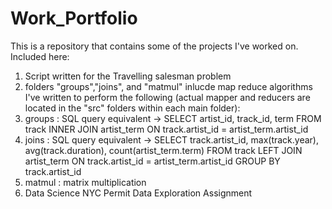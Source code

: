 # Work_Portfolio

This is a repository that contains some of the projects I've worked on.
Included here: 
1. Script written for the Travelling salesman problem
2. folders "groups","joins", and "matmul" inlucde map reduce algorithms I've written to perform the following (actual mapper and reducers are located in the "src" folders within each main folder): 
  1. groups : SQL query equivalent -> SELECT 	artist_id, track_id, term FROM	track INNER JOIN artist_term ON track.artist_id = artist_term.artist_id
  2. joins : SQL query equivalent -> SELECT track.artist_id, max(track.year), avg(track.duration), count(artist_term.term) FROM track LEFT JOIN artist_term ON track.artist_id = artist_term.artist_id GROUP BY track.artist_id
  3. matmul : matrix multiplication 
6. Data Science NYC Permit Data Exploration Assignment
